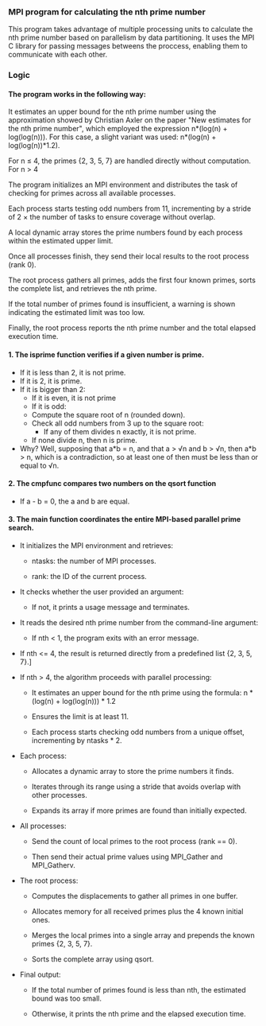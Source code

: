 ### MPI program for calculating the nth prime number

 This program takes advantage of multiple processing units to calculate the nth prime number based on 
parallelism by data partitioning. It uses the MPI C library for passing messages betweens the proccess,
enabling them to communicate with each other.


### Logic

#### The program works in the following way:

It estimates an upper bound for the nth prime number using the approximation showed by Christian Axler on
the paper "New estimates for the nth prime number", which employed the expression n*(log(n) + log(log(n))).
For this case, a slight variant was used: n*(log(n) + log(log(n))*1.2).

For n ≤ 4, the primes {2, 3, 5, 7} are handled directly without computation.
For n > 4

The program initializes an MPI environment and distributes the task of checking for primes across all 
available processes.

Each process starts testing odd numbers from 11, incrementing by a stride of 2 × the number of tasks 
to ensure coverage without overlap.

A local dynamic array stores the prime numbers found by each process within the estimated upper limit.

Once all processes finish, they send their local results to the root process (rank 0).

The root process gathers all primes, adds the first four known primes, sorts the complete list, and 
retrieves the nth prime.

If the total number of primes found is insufficient, a warning is shown indicating the estimated 
limit was too low.

Finally, the root process reports the nth prime number and the total elapsed execution time.


#### 1. The isprime function verifies if a given number is prime. 

- If it is less than 2, it is not prime.
- If it is 2, it is prime.
- If it is bigger than 2:
    - If it is even, it is not prime
    - If it is odd:
    - Compute the square root of n (rounded down).
    - Check all odd numbers from 3 up to the square root:
        - If any of them divides n exactly, it is not prime.
    - If none divide n, then n is prime.
- Why? Well, supposing that a*b = n, and that a > √n and b > √n, then a\*b > n, which is a contradiction, so
at least one of then must be less than or equal to √n.

#### 2. The cmpfunc compares two numbers on the qsort function

- If a - b = 0, the a and b are equal.


#### 3. The main function coordinates the entire MPI-based parallel prime search. 

- It initializes the MPI environment and retrieves:

    - ntasks: the number of MPI processes.

    - rank: the ID of the current process.

- It checks whether the user provided an argument:

    - If not, it prints a usage message and terminates.

- It reads the desired nth prime number from the command-line argument:

    - If nth < 1, the program exits with an error message.

- If nth <= 4, the result is returned directly from a predefined list {2, 3, 5, 7}.]

- If nth > 4, the algorithm proceeds with parallel processing:

    - It estimates an upper bound for the nth prime using the formula: n * (log(n) + log(log(n))) * 1.2

    - Ensures the limit is at least 11.

    - Each process starts checking odd numbers from a unique offset, incrementing by ntasks * 2.


- Each process:

    - Allocates a dynamic array to store the prime numbers it finds.
    
    - Iterates through its range using a stride that avoids overlap with other processes.

    - Expands its array if more primes are found than initially expected.


- All processes:

    - Send the count of local primes to the root process (rank == 0).

    - Then send their actual prime values using MPI_Gather and MPI_Gatherv.


- The root process:

    - Computes the displacements to gather all primes in one buffer.

    - Allocates memory for all received primes plus the 4 known initial ones.

    - Merges the local primes into a single array and prepends the known primes {2, 3, 5, 7}.

    - Sorts the complete array using qsort.


- Final output:

    - If the total number of primes found is less than nth, the estimated bound was too small.

    - Otherwise, it prints the nth prime and the elapsed execution time.